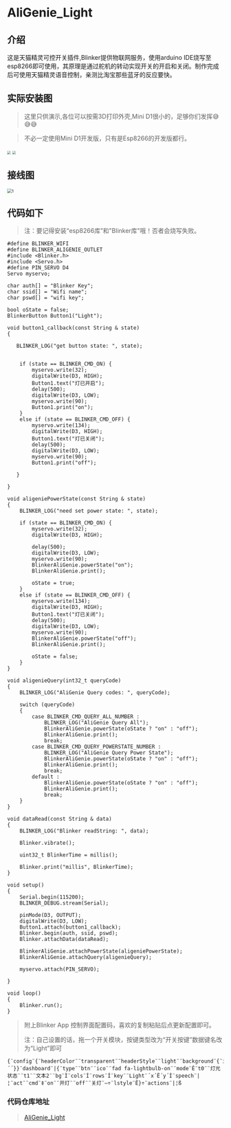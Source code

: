 # AliGenie_Light
## 介绍
这是天猫精灵可控开关插件,Blinker提供物联网服务，使用arduino IDE烧写至esp8266即可使用，其原理是通过舵机的转动实现开关的开启和关闭。制作完成后可使用天猫精灵语音控制，亲测比淘宝那些蓝牙的反应要快。
## 实际安装图

> 这里只供演示,各位可以按需3D打印外壳,Mini D1很小的，足够你们发挥😅😅😅

> 不必一定使用Mini D1开发版，只有是Esp8266的开发版都行。

<img src="https://s1.ax1x.com/2020/07/26/apaqcd.jpg" style="zoom: 50%;" /> 

<img src="https://s1.ax1x.com/2020/07/26/apab1H.jpg" style="zoom: 50%;" /> 



## 接线图
<img src="https://s1.ax1x.com/2020/07/26/apakTK.png" alt="1" style="zoom: 67%;" /> 



## 代码如下

> 注：要记得安装“esp8266库”和"Blinker库"哦！否者会烧写失败。

```
#define BLINKER_WIFI
#define BLINKER_ALIGENIE_OUTLET
#include <Blinker.h>
#include <Servo.h>
#define PIN_SERVO D4
Servo myservo;

char auth[] = "Blinker Key";
char ssid[] = "Wifi name";
char pswd[] = "wifi key";

bool oState = false;
BlinkerButton Button1("Light");

void button1_callback(const String & state)
{
    
   BLINKER_LOG("get button state: ", state);

    
    if (state == BLINKER_CMD_ON) {
        myservo.write(32);
        digitalWrite(D3, HIGH);
        Button1.text("灯已开启");
        delay(500);
        digitalWrite(D3, LOW);
        myservo.write(90);
        Button1.print("on");
    }
    else if (state == BLINKER_CMD_OFF) {
        myservo.write(134);
        digitalWrite(D3, HIGH);
        Button1.text("灯已关闭");
        delay(500);
        digitalWrite(D3, LOW);
        myservo.write(90);    
        Button1.print("off");
        
   }
   
}

void aligeniePowerState(const String & state)
{
    BLINKER_LOG("need set power state: ", state);

    if (state == BLINKER_CMD_ON) {
        myservo.write(32);
        digitalWrite(D3, HIGH);
        
        delay(500);
        digitalWrite(D3, LOW);
        myservo.write(90);
        BlinkerAliGenie.powerState("on");
        BlinkerAliGenie.print();

        oState = true;
    }
    else if (state == BLINKER_CMD_OFF) {
        myservo.write(134);
        digitalWrite(D3, HIGH);
        Button1.text("灯已关闭");
        delay(500);
        digitalWrite(D3, LOW);
        myservo.write(90);
        BlinkerAliGenie.powerState("off");
        BlinkerAliGenie.print();

        oState = false;
    }
}

void aligenieQuery(int32_t queryCode)
{
    BLINKER_LOG("AliGenie Query codes: ", queryCode);

    switch (queryCode)
    {
        case BLINKER_CMD_QUERY_ALL_NUMBER :
            BLINKER_LOG("AliGenie Query All");
            BlinkerAliGenie.powerState(oState ? "on" : "off");
            BlinkerAliGenie.print();
            break;
        case BLINKER_CMD_QUERY_POWERSTATE_NUMBER :
            BLINKER_LOG("AliGenie Query Power State");
            BlinkerAliGenie.powerState(oState ? "on" : "off");
            BlinkerAliGenie.print();
            break;
        default :
            BlinkerAliGenie.powerState(oState ? "on" : "off");
            BlinkerAliGenie.print();
            break;
    }
}

void dataRead(const String & data)
{
    BLINKER_LOG("Blinker readString: ", data);

    Blinker.vibrate();
    
    uint32_t BlinkerTime = millis();
    
    Blinker.print("millis", BlinkerTime);
}

void setup()
{
    Serial.begin(115200);
    BLINKER_DEBUG.stream(Serial);

    pinMode(D3, OUTPUT);
    digitalWrite(D3, LOW);
    Button1.attach(button1_callback);
    Blinker.begin(auth, ssid, pswd);
    Blinker.attachData(dataRead);
    
    BlinkerAliGenie.attachPowerState(aligeniePowerState);
    BlinkerAliGenie.attachQuery(aligenieQuery);
    
    myservo.attach(PIN_SERVO);

}

void loop()
{
    Blinker.run();
}
```

> 附上Blinker App 控制界面配置码，喜欢的复制粘贴后点更新配置即可。
>
> 注：自己设置的话，拖一个开关模块，按键类型改为“开关按键”数据键名改为“Light”即可

```
{¨config¨{¨headerColor¨¨transparent¨¨headerStyle¨¨light¨¨background¨{¨img¨´´}}¨dashboard¨|{¨type¨¨btn¨¨ico¨¨fad fa-lightbulb-on¨¨mode¨Ê¨t0¨¨灯光状态¨¨t1¨¨文本2¨¨bg¨Ì¨cols¨Í¨rows¨Í¨key¨¨Light¨´x´Ë´y´Í¨speech¨|¦¨act¨¨cmd¨‡¨on¨¨开灯¨¨off¨¨关灯¨—÷¨lstyle¨Ë}÷¨actions¨|¦ß
```
### 代码仓库地址
> [AliGenie_Light](https://github.com/liucheng-github/AliGenie_Light)

